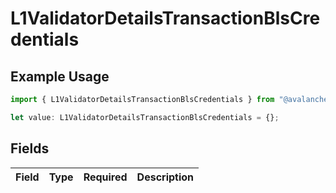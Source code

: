 # L1ValidatorDetailsTransactionBlsCredentials

## Example Usage

```typescript
import { L1ValidatorDetailsTransactionBlsCredentials } from "@avalanche-sdk/sdk/models/components";

let value: L1ValidatorDetailsTransactionBlsCredentials = {};
```

## Fields

| Field       | Type        | Required    | Description |
| ----------- | ----------- | ----------- | ----------- |